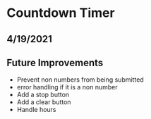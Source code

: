 # Countdown Timer

## 4/19/2021

## Future Improvements
- Prevent non numbers from being submitted
- error handling if it is a non number
- Add a stop button
- Add a clear button
- Handle hours
